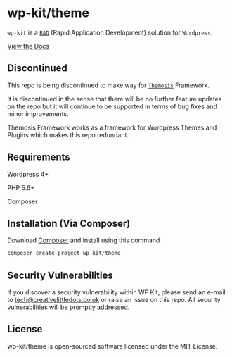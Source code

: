 # wp-kit/theme

```wp-kit``` is a [```RAD```](https://en.wikipedia.org/wiki/Rapid_application_development) (Rapid Application Development) solution for ```Wordpress```.

[View the Docs](https://github.com/wp-kit/theme/docs)

## Discontinued

This repo is being discontinued to make way for [```Themosis```](http://framework.themosis.com/) Framework. 

It is discontinued in the sense that there will be no further feature updates on the repo but it will continue to be supported in terms of bug fixes and minor improvements.

Themosis Framework works as a framework for Wordpress Themes and Plugins which makes this repo redundant.

## Requirements

Wordpress 4+

PHP 5.6+

Composer

## Installation (Via Composer)

Download [Composer](https://getcomposer.org/download/) and install using this command

 ```php
 composer create-project wp-kit/theme
 ```

## Security Vulnerabilities

If you discover a security vulnerability within WP Kit, please send an e-mail to tech@creativelittledots.co.uk or raise an issue on this repo. All security vulnerabilities will be promptly addressed.

## License

wp-kit/theme is open-sourced software licensed under the MIT License.
